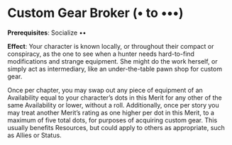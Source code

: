 # Custom Gear Broker (• to •••) 
**Prerequisites**: Socialize •• 

**Effect**: Your character is known locally, or throughout their compact or conspiracy, as the one to see when a hunter needs hard-to-find modifications and strange equipment. She might do the work herself, or simply act as intermediary, like an under-the-table pawn shop for custom gear. 

Once per chapter, you may swap out any piece of equipment of an Availability equal to your character’s dots in this Merit for any other of the same Availability or lower, without a roll. Additionally, once per story you may treat another Merit’s rating as one higher per dot in this Merit, to a maximum of five total dots, for purposes of acquiring custom gear. This usually benefits Resources, but could apply to others as appropriate, such as Allies or Status.